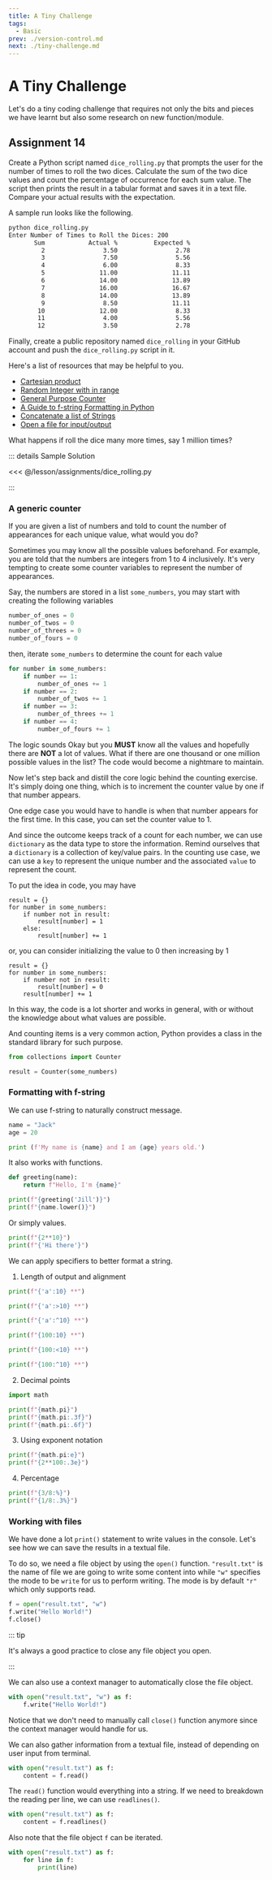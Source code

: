 ```yaml
---
title: A Tiny Challenge
tags:
  - Basic
prev: ./version-control.md
next: ./tiny-challenge.md
---
```


# A Tiny Challenge

<TagLinks />

Let's do a tiny coding challenge that requires not only the bits and pieces we have learnt but also some research on new function/module.

## Assignment 14

Create a Python script named `dice_rolling.py` that prompts the user for the number of times to roll the two dices. Calculate the sum of the two dice values and count the percentage of occurrence for each sum value.
The script then prints the result in a tabular format and saves it in a text file.
Compare your actual results with the expectation.

A sample run looks like the following.

```sh
python dice_rolling.py
Enter Number of Times to Roll the Dices: 200
       Sum            Actual %          Expected %
         2                3.50                2.78
         3                7.50                5.56
         4                6.00                8.33
         5               11.00               11.11
         6               14.00               13.89
         7               16.00               16.67
         8               14.00               13.89
         9                8.50               11.11
        10               12.00                8.33
        11                4.00                5.56
        12                3.50                2.78
```

Finally, create a public repository named `dice_rolling` in your GitHub account and push the `dice_rolling.py` script in it.

Here's a list of resources that may be helpful to you.

- [Cartesian product](https://docs.python.org/3/library/itertools.html#itertools.product)
- [Random Integer with in range](https://docs.python.org/3/library/random.html?highlight=randint#random.randint)
- [General Purpose Counter](https://docs.python.org/3/library/collections.html#collections.Counter)
- [A Guide to f-string Formatting in Python](http://cis.bentley.edu/sandbox/wp-content/uploads/Documentation-on-f-strings.pdf)
- [Concatenate a list of Strings](https://docs.python.org/3/library/stdtypes.html#str.join)
- [Open a file for input/output](https://docs.python.org/3/library/functions.html?#open)

What happens if roll the dice many more times, say 1 million times?

::: details Sample Solution

<<< @/lesson/assignments/dice_rolling.py

:::

### A generic counter

If you are given a list of numbers and told to count the number of appearances for each unique value, what would you do?

Sometimes you may know all the possible values beforehand. For example, you are told that the numbers are integers from 1 to 4 inclusively.
It's very tempting to create some counter variables to represent the number of appearances.

Say, the numbers are stored in a list `some_numbers`, you may start with creating the following variables

```python
number_of_ones = 0
number_of_twos = 0
number_of_threes = 0
number_of_fours = 0
```

then, iterate `some_numbers` to determine the count for each value

```python
for number in some_numbers:
    if number == 1:
        number_of_ones += 1
    if number == 2:
        number_of_twos += 1
    if number == 3:
        number_of_threes += 1
    if number == 4:
        number_of_fours += 1
```

The logic sounds Okay but you **MUST** know all the values and hopefully there are **NOT** a lot of values.
What if there are one thousand or one million possible values in the list?
The code would become a nightmare to maintain.

Now let's step back and distill the core logic behind the counting exercise.
It's simply doing one thing, which is to increment the counter value by one if that number appears.

One edge case you would have to handle is when that number appears for the first time.
In this case, you can set the counter value to 1.

And since the outcome keeps track of a count for each number, we can use `dictionary` as the data type to store the information.
Remind ourselves that a `dictionary` is a collection of key/value pairs.
In the counting use case, we can use a `key` to represent the unique number and the associated `value` to represent the count.

To put the idea in code, you may have

```python{3,5}
result = {}
for number in some_numbers:
    if number not in result:
        result[number] = 1
    else:
        result[number] += 1
```

or, you can consider initializing the value to 0 then increasing by 1

```python{3,4,5}
result = {}
for number in some_numbers:
    if number not in result:
        result[number] = 0
    result[number] += 1
```

In this way, the code is a lot shorter and works in general, with or without the knowledge about what values are possible.

And counting items is a very common action, Python provides a class in the standard library for such purpose.

```python
from collections import Counter

result = Counter(some_numbers)
```

### Formatting with f-string

We can use f-string to naturally construct message.

```python
name = "Jack"
age = 20

print (f'My name is {name} and I am {age} years old.')
```

It also works with functions.

```python
def greeting(name):
    return f"Hello, I'm {name}"

print(f"{greeting('Jill')}")
print(f"{name.lower()}")
```

Or simply values.

```python
print(f"{2**10}")
print(f"{'Hi there'}")
```

We can apply specifiers to better format a string.

1. Length of output and alignment

```python
print(f"{'a':10} **")
```

```python
print(f"{'a':>10} **")
```

```python
print(f"{'a':^10} **")
```

```python
print(f"{100:10} **")
```

```python
print(f"{100:<10} **")
```

```python
print(f"{100:^10} **")
```

2. Decimal points

```python
import math

print(f"{math.pi}")
print(f"{math.pi:.3f}")
print(f"{math.pi:.6f}")
```

3. Using exponent notation

```python
print(f"{math.pi:e}")
print(f"{2**100:.3e}")
```

4. Percentage

```python
print(f"{3/8:%}")
print(f"{1/8:.3%}")
```

### Working with files

We have done a lot `print()` statement to write values in the console. Let's see how we can save the results in a textual file.

To do so, we need a file object by using the `open()` function.
`"result.txt"` is the name of file we are going to write some content into while `"w"` specifies the mode to be `write` for us to perform writing.
The mode is by default `"r"` which only supports read.

```python
f = open("result.txt", "w")
f.write("Hello World!")
f.close()
```

::: tip

It's always a good practice to close any file object you open.

:::

We can also use a context manager to automatically close the file object.

```python
with open("result.txt", "w") as f:
    f.write("Hello World!")
```

Notice that we don't need to manually call `close()` function anymore since the context manager would handle for us.

We can also gather information from a textual file, instead of depending on user input from terminal.

```python
with open("result.txt") as f:
    content = f.read()
```

The `read()` function would everything into a string. If we need to breakdown the reading per line, we can use `readlines()`.

```python
with open("result.txt") as f:
    content = f.readlines()
```

Also note that the file object `f` can be iterated.

```python
with open("result.txt") as f:
    for line in f:
        print(line)
```
